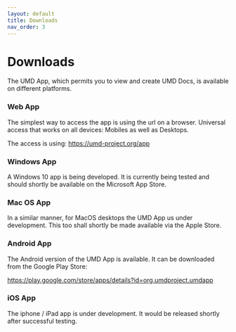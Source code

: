 ```yaml
---
layout: default
title: Downloads
nav_order: 3
---
```

# Downloads

The UMD App, which permits you to view and create UMD Docs, is available on different platforms.

### Web App
The simplest way to access the app is using the url on a browser. Universal access that works on all devices: Mobiles as well as Desktops.

The access is using: https://umd-project.org/app

### Windows App
A Windows 10 app is being developed. It is currently being tested and should shortly be available on the Microsoft App Store.

### Mac OS App
In a similar manner, for MacOS desktops the UMD App us under development. This too shall shortly be made available via the Apple Store.

### Android App
The Android version of the UMD App is available. It can be downloaded from the Google Play Store:

https://play.google.com/store/apps/details?id=org.umdproject.umdapp

### iOS App
The iphone / iPad app is under development. It would be released shortly after successful testing.

